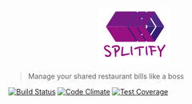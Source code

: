 <p align="center">
  <img src="https://github.com/katrotz/splitify/blob/master/public/images/logo/splitify_72@2x.png?raw=true" alt="Splitify"/>
</p>

> Manage your shared restaurant bills like a boss

[![Build Status](https://travis-ci.org/katrotz/splitify.svg)](https://travis-ci.org/katrotz/splitify)
[![Code Climate](https://codeclimate.com/github/katrotz/splitify/badges/gpa.svg)](https://codeclimate.com/github/katrotz/splitify)
[![Test Coverage](https://codeclimate.com/github/katrotz/splitify/badges/coverage.svg)](https://codeclimate.com/github/katrotz/splitify/coverage)
